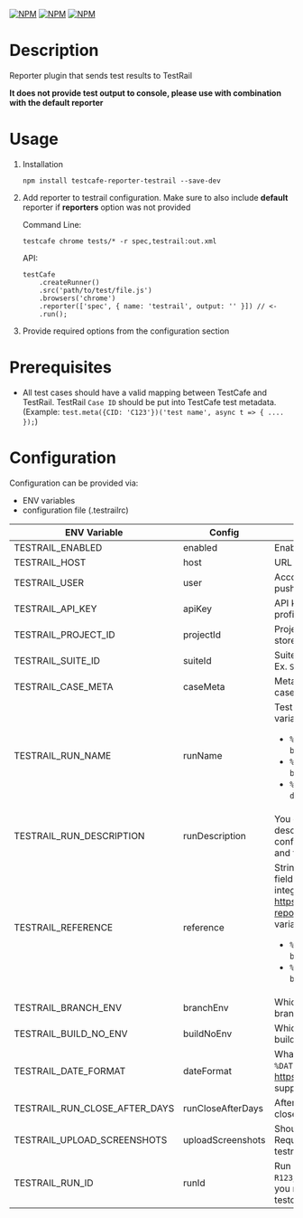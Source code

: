 [![NPM](https://img.shields.io/npm/v/testcafe-reporter-testrail)](https://www.npmjs.com/package/testcafe-reporter-testrail) [![NPM](https://img.shields.io/npm/l/testcafe-reporter-testrail)](https://github.com/DamianOsipiuk/testcafe-reporter-testrail/blob/master/LICENSE) [![NPM](https://img.shields.io/node/v/testcafe-reporter-testrail)](https://github.com/DamianOsipiuk/testcafe-reporter-testrail/blob/master/package.json)

# Description

Reporter plugin that sends test results to TestRail

**It does not provide test output to console, please use with combination with the default reporter**

# Usage

1. Installation

   `npm install testcafe-reporter-testrail --save-dev`

2. Add reporter to testrail configuration. Make sure to also include **default** reporter if **reporters** option was not provided

   Command Line:

   ```
   testcafe chrome tests/* -r spec,testrail:out.xml
   ```

   API:

   ```
   testCafe
       .createRunner()
       .src('path/to/test/file.js')
       .browsers('chrome')
       .reporter(['spec', { name: 'testrail', output: '' }]) // <-
       .run();
   ```

3. Provide required options from the configuration section

# Prerequisites

- All test cases should have a valid mapping between TestCafe and TestRail. TestRail `Case ID` should be put into TestCafe test metadata. (Example: `test.meta({CID: 'C123'})('test name', async t => { .... });`)

# Configuration

Configuration can be provided via:

- ENV variables
- configuration file (.testrailrc)

| ENV Variable                  | Config            | Description                                                                                                                                                                                                                                                                                                            |           Default           | Required |
| ----------------------------- | ----------------- | ---------------------------------------------------------------------------------------------------------------------------------------------------------------------------------------------------------------------------------------------------------------------------------------------------------------------- | :-------------------------: | :------: |
| TESTRAIL_ENABLED              | enabled           | Enables TestRail integration.                                                                                                                                                                                                                                                                                          |           `false`           |          |
| TESTRAIL_HOST                 | host              | URL of the TestRail instance.                                                                                                                                                                                                                                                                                          |                             |  `true`  |
| TESTRAIL_USER                 | user              | Account name which will be used to push results.                                                                                                                                                                                                                                                                       |                             |  `true`  |
| TESTRAIL_API_KEY              | apiKey            | API key which can be generated on the profile page in TestRail.                                                                                                                                                                                                                                                        |                             |  `true`  |
| TESTRAIL_PROJECT_ID           | projectId         | Project id in which test cases are stored. Ex. `P123`                                                                                                                                                                                                                                                                  |                             |  `true`  |
| TESTRAIL_SUITE_ID             | suiteId           | Suite id in which test cases are stored. Ex. `S123`                                                                                                                                                                                                                                                                    |                             |  `true`  |
| TESTRAIL_CASE_META            | caseMeta          | Meta attribute to be used to get TestRail case id mapping.                                                                                                                                                                                                                                                             |           `'CID'`           |          |
| TESTRAIL_RUN_NAME             | runName           | Test Run name. Configurable with variables <ul><li>`%BRANCH%` - see config option `branchEnv`</li><li>`%BUILD%` - see config option `buildNoEnv`</li><li>`%DATE%` - see config option `dateFormat`</li></ul>                                                                                                           | `%BRANCH%#%BUILD% - %DATE%` |          |
| TESTRAIL_RUN_DESCRIPTION      | runDescription    | You can provide you own Test Run description. If this option is not configured, it will contain test results and test coverage.                                                                                                                                                                                        |                             |          |
| TESTRAIL_REFERENCE            | reference         | String that will be added to the `refs` field in TestRail. This can enable integration with other tools like https://github.com/DamianOsipiuk/jest-reporter-testrail/. Configurable with variables <ul><li>`%BRANCH%` - see config option `branchEnv`</li><li>`%BUILD%` - see config option `buildNoEnv`</li></ul> |                             |          |
| TESTRAIL_BRANCH_ENV           | branchEnv         | Which ENV variable is used to store branch name on which tests are run.                                                                                                                                                                                                                                                |          `BRANCH`           |          |
| TESTRAIL_BUILD_NO_ENV         | buildNoEnv        | Which ENV variable is used to store build number of tests run.                                                                                                                                                                                                                                                         |       `BUILD_NUMBER`        |          |
| TESTRAIL_DATE_FORMAT          | dateFormat        | What date format should be used for `%DATE%` placeholder. https://momentjs.com/ formats supported.                                                                                                                                                                                                                     |    `YYYY-MM-DD HH:mm:ss`    |          |
| TESTRAIL_RUN_CLOSE_AFTER_DAYS | runCloseAfterDays | After how many days should reporter close old Runs in testrail.                                                                                                                                                                                                                                                        |                             |          |
| TESTRAIL_UPLOAD_SCREENSHOTS   | uploadScreenshots | Should upload screenshots to testrail. Requires test result edit enabled in testrail.                                                                                                                                                                                                                                  |           `false`           |          |
| TESTRAIL_RUN_ID               | runId             | Run id which test cases are stored. Ex `R123`, it doesn't update the test run, so you need to create the mapping for the testcases manually                                                                                                                                                                            |                             |          |
